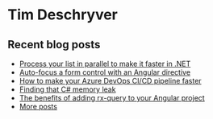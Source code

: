 # Tim Deschryver

<!-- prettier-ignore-start -->
<!-- BLOG:START -->

## Recent blog posts

- [Process your list in parallel to make it faster in .NET](https://timdeschryver.dev/blog/process-your-list-in-parallel-to-make-it-faster-in-dotnet)
- [Auto-focus a form control with an Angular directive](https://timdeschryver.dev/blog/auto-focus-a-form-control-with-an-angular-directive)
- [How to make your Azure DevOps CI/CD pipeline faster](https://timdeschryver.dev/blog/how-to-make-your-azure-devops-ci-cd-pipeline-faster)
- [Finding that C# memory leak](https://timdeschryver.dev/blog/finding-that-csharp-memory-leak)
- [The benefits of adding rx-query to your Angular project](https://timdeschryver.dev/blog/the-benefits-of-adding-rx-query-to-your-angular-project)
- [More posts](https://timdeschryver.dev/blog)

<!-- BLOG:END -->
<!-- prettier-ignore-end -->
